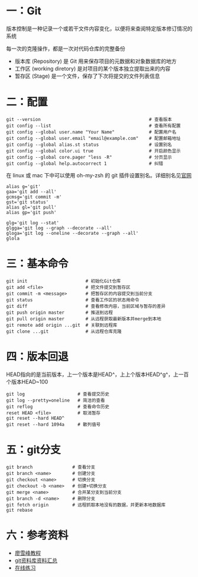 # 一：Git

版本控制是一种记录一个或若干文件内容变化，以便将来查阅特定版本修订情况的系统

每一次的克隆操作，都是一次对代码仓库的完整备份


- 版本库 (Repository) 是 Git 用来保存项目的元数据和对象数据库的地方
- 工作区 (working diretory) 是对项目的某个版本独立提取出来的内容
- 暂存区 (Stage) 是一个文件，保存了下次将提交的文件列表信息


# 二：配置

```shell
git --version                                         # 查看版本
git config --list                                     # 查看所有配置
git config --global user.name "Your Name"             # 配置用户名
git config --global user.email "email@example.com"    # 配置邮箱地址
git config --global alias.st status                   # 设置别名
git config --global color.ui true                     # 开启颜色显示
git config --global core.pager "less -R"              # 分页显示
git config --global help.autocorrect 1                # 纠错
```

在 linux 或 mac 下中可以使用 oh-my-zsh 的 git 插件设置别名。详细别名见[官网](https://github.com/robbyrussell/oh-my-zsh/blob/master/plugins/git/git.plugin.zsh)

```shell
alias g='git'
gaa='git add --all'
gcmsg='git commit -m'
gst='git status'
alias gl='git pull'
alias gp='git push'

glg='git log --stat'
glgga='git log --graph --decorate --all'
gloga='git log --oneline --decorate --graph --all'
glola
```

# 三：基本命令

```shell
git init                      # 初始化Git仓库
git add <file>                # 把文件提交到暂存区
git commit -m <message>       # 把暂存区的内容提交到当前分支
git status                    # 查看工作区的状态用命令
git diff                      # 查看修改内容，当前区域与暂存的差异
git push origin master        # 推送到远程
git pull origin master        # 从远程获取最新版本并merge到本地
git remote add origin ...git  # 关联到远程库
git clone ...git              # 从远程仓库克隆
```

# 四：版本回退

HEAD指向的是当前版本，上一个版本是HEAD^，上上个版本HEAD^g^，上一百个版本HEAD\~100

```shell
git log                    # 查看提交历史
git log --pretty=oneline   # 简洁的查看
git reflog                 # 查看命令历史
reset HEAD <file>          # 取消暂存
git reset --hard HEAD^
git reset --hard 1094a     # 散列值号
```


# 五：git分支

```shell
git branch               # 查看分支
git branch <name>        # 创建分支
git checkout <name>      # 切换分支
git checkout -b <name>   # 创建+切换分支
git merge <name>         # 合并某分支到当前分支
git branch -d <name>     # 删除分支
git fetch origin         # 远程抓取本地没有的数据，并更新本地数据库
git rebase
```

# 六：参考资料


- [廖雪峰教程](https://www.liaoxuefeng.com/)
- [git资料库资料汇总](https://github.com/xirong/my-git)
- [在线练习](https://learngitbranching.js.org/)